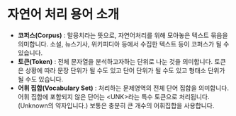 # 자연어 처리 용어 소개

- **코퍼스(Corpus)** : 말뭉치라는 뜻으로, 자연어처리를 위해 모아놓은 텍스트 묶음을 의미합니다. 소설, 뉴스기사, 위키피디아 등에서 수집한 텍스트 등이 코퍼스가 될 수 있습니다.
- **토큰(Token)** : 전체 문자열을 분석하고자하는 단위로 나눈 것을 의미합니다. 토큰은 상황에 따라 문장 단위가 될 수도 있고 단어 단위가 될 수도 있고 형태소 단위가 될 수도 있습니다.
- **어휘 집합(Vocabulary Set)** : 처리하는 문제영역의 전체 단어 집합을 의미합니다. 어휘 집합에 포함되지 않은 단어는 \<UNK\>라는 특수 토큰으로 처리됩니다. (Unknown의 약자입니다.) 보통은 충분히 큰 개수의 어휘집합을 사용합니다.
